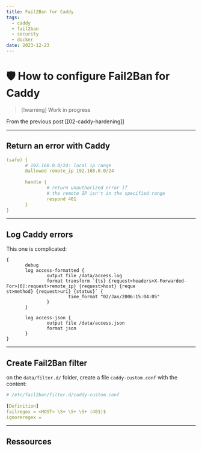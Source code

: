 ```yaml
---
title: Fail2Ban for Caddy
tags:
  - caddy
  - fail2ban
  - security
  - docker
date: 2023-12-23
---
```

# 🛡️ How to configure Fail2Ban for Caddy

> [!warning] Work in progress

From the previous post [[02-caddy-hardening]]

---
## Return an error with Caddy

```yml {6}
(safe) {  
       # 192.168.0.0/24: local ip range    
       @allowed remote_ip 192.168.0.0/24 
  
       handle {
		       # return unauthorized error if
		       # the remote IP isn't in the specified range
               respond 401
       }
}
```


---
## Log Caddy errors

This one is complicated:

```
{  
       debug  
       log access-formatted {  
               output file /data/access.log  
               format transform `{ts} {request>headers>X-Forwarded-For>[0]:request>remote_ip} {request>host} {reque  
st>method} {request>uri} {status}` {  
                       time_format "02/Jan/2006:15:04:05"  
               }  
       }  
  
       log access-json {  
               output file /data/access.json  
               format json  
       }  
}
```

---
## Create Fail2Ban filter

on the `data/filter.d/` folder, create a file `caddy-custom.conf` with the content:

```yml
# /etc/fail2ban/filter.d/caddy-custom.conf  
  
[Definition]  
failregex = <HOST> \S+ \S+ \S+ (401)$  
ignoreregex =
```

---
## Ressources